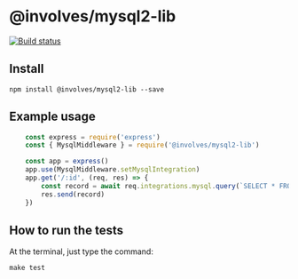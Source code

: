 # @involves/mysql2-lib

[![Build status](https://badge.buildkite.com/724b7254015fc277fe6480cfdafbe57d80178f20359871459d.svg)](https://buildkite.com/involves/nodejs-lib-mysql)

## Install
```
npm install @involves/mysql2-lib --save
```

## Example usage

```javascript
    const express = require('express')
    const { MysqlMiddleware } = require('@involves/mysql2-lib')

    const app = express()
    app.use(MysqlMiddleware.setMysqlIntegration)
    app.get('/:id', (req, res) => {
        const record = await req.integrations.mysql.query(`SELECT * FROM db.table WHERE id = ${req.query.id}`, 
        res.send(record)
    })
```

## How to run the tests

At the terminal, just type the command:
```
make test
```